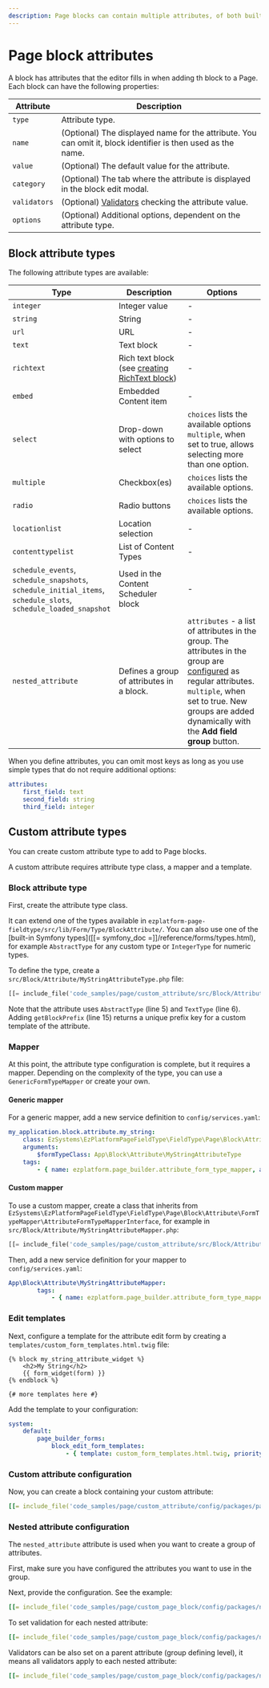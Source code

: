 ```yaml
---
description: Page blocks can contain multiple attributes, of both built-in and custom types.
---
```


# Page block attributes

A block has attributes that the editor fills in when adding th block to a Page.
Each block can have the following properties:

|Attribute|Description|
|----|----|
|`type`| Attribute type. |
|`name`| (Optional) The displayed name for the attribute. You can omit it, block identifier is then used as the name. |
|`value`| (Optional) The default value for the attribute. |
|`category`| (Optional) The tab where the attribute is displayed in the block edit modal. |
|`validators`| (Optional) [Validators](page_block_validators.md) checking the attribute value. |
|`options`| (Optional) Additional options, dependent on the attribute type. |

## Block attribute types

The following attribute types are available:

|Type|Description|Options|
|----|----|----|
|`integer`|Integer value|-|
|`string`|String|-|
|`url`|URL|-|
|`text`|Text block|-|
|`richtext`|Rich text block (see [creating RichText block](../../extending/richtext_block.md))|-|
|`embed`|Embedded Content item|-|
|`select`|Drop-down with options to select|`choices` lists the available options</br>`multiple`, when set to true, allows selecting more than one option.
|`multiple`|Checkbox(es)|`choices` lists the available options.|
|`radio`|Radio buttons|`choices` lists the available options.|
|`locationlist`|Location selection|-|
|`contenttypelist`|List of Content Types|-|
|`schedule_events`,</br>`schedule_snapshots`,</br>`schedule_initial_items`,</br>`schedule_slots`,</br>`schedule_loaded_snapshot`|Used in the Content Scheduler block|-|
|`nested_attribute`|Defines a group of attributes in a block.|`attributes` - a list of attributes in the group. The attributes in the group are [configured](#page-block-attributes) as regular attributes. </br>`multiple`, when set to true. New groups are added dynamically with the **Add field group** button.|

When you define attributes, you can omit most keys as long as you use simple types that do not require additional options:

``` yaml
attributes:
    first_field: text
    second_field: string
    third_field: integer
```

## Custom attribute types

You can create custom attribute type to add to Page blocks.

A custom attribute requires attribute type class, a mapper and a template.

### Block attribute type

First, create the attribute type class.

It can extend one of the types available in `ezplatform-page-fieldtype/src/lib/Form/Type/BlockAttribute/`.
You can also use one of the [built-in Symfony types]([[= symfony_doc =]]/reference/forms/types.html),
for example `AbstractType` for any custom type or `IntegerType` for numeric types.

To define the type, create a `src/Block/Attribute/MyStringAttributeType.php` file:

``` php hl_lines="5 6 15"
[[= include_file('code_samples/page/custom_attribute/src/Block/Attribute/MyStringAttributeType.php') =]]
```

Note that the attribute uses `AbstractType` (line 5) and `TextType` (line 6).
Adding `getBlockPrefix` (line 15) returns a unique prefix key for a custom template of the attribute.

### Mapper

At this point, the attribute type configuration is complete, but it requires a mapper.
Depending on the complexity of the type, you can use a `GenericFormTypeMapper` or create your own.

#### Generic mapper

For a generic mapper, add a new service definition to `config/services.yaml`:

``` yaml
my_application.block.attribute.my_string:
    class: EzSystems\EzPlatformPageFieldType\FieldType\Page\Block\Attribute\FormTypeMapper\GenericFormTypeMapper
    arguments:
        $formTypeClass: App\Block\Attribute\MyStringAttributeType
    tags:
        - { name: ezplatform.page_builder.attribute_form_type_mapper, alias: my_string }
```

#### Custom mapper

To use a custom mapper, create a class that inherits from `EzSystems\EzPlatformPageFieldType\FieldType\Page\Block\Attribute\FormTypeMapper\AttributeFormTypeMapperInterface`,
for example in `src/Block/Attribute/MyStringAttributeMapper.php`:

``` php
[[= include_file('code_samples/page/custom_attribute/src/Block/Attribute/MyStringAttributeMapper.php') =]]
```

Then, add a new service definition for your mapper to `config/services.yaml`:

``` yaml
App\Block\Attribute\MyStringAttributeMapper:
        tags:
            - { name: ezplatform.page_builder.attribute_form_type_mapper, alias: my_string }
```

### Edit templates

Next, configure a template for the attribute edit form by creating a `templates/custom_form_templates.html.twig` file:

``` html+twig
{% block my_string_attribute_widget %}
    <h2>My String</h2>
    {{ form_widget(form) }}
{% endblock %}

{# more templates here #}
```

Add the template to your configuration:

``` yaml
system:
    default:
        page_builder_forms:
            block_edit_form_templates:
                - { template: custom_form_templates.html.twig, priority: 0 }
```

### Custom attribute configuration

Now, you can create a block containing your custom attribute:

``` yaml hl_lines="12-16"
[[= include_file('code_samples/page/custom_attribute/config/packages/page_blocks.yaml') =]]
```

### Nested attribute configuration

The `nested_attribute` attribute is used when you want to create a group of attributes.

First, make sure you have configured the attributes you want to use in the group. 

Next, provide the configuration. See the example:

``` yaml
[[= include_file('code_samples/page/custom_page_block/config/packages/nested_attribute.yaml', 0,16) =]][[= include_file('code_samples/page/custom_page_block/config/packages/nested_attribute.yaml', 19,23) =]]
```

To set validation for each nested attribute:

``` yaml
[[= include_file('code_samples/page/custom_page_block/config/packages/nested_attribute.yaml', 9,19) =]]
```

Validators can be also set on a parent attribute (group defining level), it means all validators apply to each nested attribute:

``` yaml
[[= include_file('code_samples/page/custom_page_block/config/packages/nested_attribute.yaml', 9,16) =]] [[= include_file('code_samples/page/custom_page_block/config/packages/nested_attribute.yaml', 19,26) =]]
```